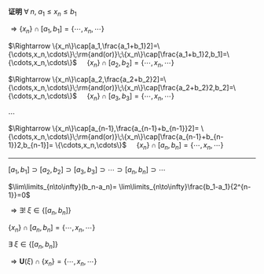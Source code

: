 **证明**
$\forall\;n,\;a_1\leq x_n\leq b_1$

$\Rightarrow\{x_n\}\cap[a_1,b_1]=\{\cdots,x_n,\cdots\}$

$\Rightarrow
\{x_n\}\cap[a_1,\frac{a_1+b_1}2]=\{\cdots,x_n,\cdots\}\;\rm{and(or)}\;\{x_n\}\cap[\frac{a_1+b_1}2,b_1]=\{\cdots,x_n,\cdots\}$
$\quad\{x_n\}\cap[a_2,b_2]=\{\cdots,x_n,\cdots\}$

$\Rightarrow
\{x_n\}\cap[a_2,\frac{a_2+b_2}2]=\{\cdots,x_n,\cdots\}\;\rm{and(or)}\;\{x_n\}\cap[\frac{a_2+b_2}2,b_2]=\{\cdots,x_n,\cdots\}$
$\quad\{x_n\}\cap[a_3,b_3]=\{\cdots,x_n,\cdots\}$

$\cdots$

$\Rightarrow
\{x_n\}\cap[a_{n-1},\frac{a_{n-1}+b_{n-1}}2]=
\{\cdots,x_n,\cdots\}\;\rm{and(or)}\;\{x_n\}\cap[\frac{a_{n-1}+b_{n-1}}2,b_{n-1}]=
\{\cdots,x_n,\cdots\}$
$\quad\{x_n\}\cap[a_n,b_n]=\{\cdots,x_n,\cdots\}$

---

$[a_1,b_1]\supset[a_2,b_2]\supset[a_3,b_3]\supset
\cdots\supset[a_n,b_n]\supset\cdots$

$\lim\limits_{n\to\infty}(b_n-a_n)=
\lim\limits_{n\to\infty}\frac{b_1-a_1}{2^{n-1}}=0$

$\Rightarrow \exists!\;\xi\in\{[a_n,b_n]\}$

$\{x_n\}\cap[a_n,b_n]=\{\cdots,x_n,\cdots\}$

$\exists\;\xi\in\{[a_n,b_n]\}$

$\Rightarrow \mathbf{U}(\xi)\cap\{x_n\}=\{\cdots,x_n,\cdots\}$
